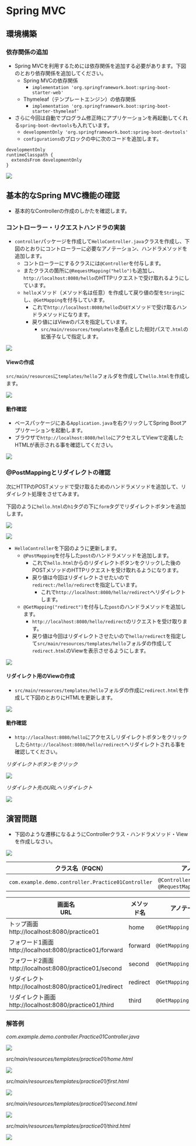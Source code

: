 # Spring MVC

## 環境構築

### 依存関係の追加

- Spring MVCを利用するためには依存関係を追加する必要があります。下図のとおり依存関係を追加してください。
  - Spring MVCの依存関係
    - `implementation 'org.springframework.boot:spring-boot-starter-web'`
  - Thymeleaf（テンプレートエンジン）の依存関係
    - `implementation 'org.springframework.boot:spring-boot-starter-thymeleaf'`
- さらに今回は自動でプログラム修正時にアプリケーションを再起動してくれる`spring-boot-devtools`も入れています。
  - `developmentOnly 'org.springframework.boot:spring-boot-devtools'`
  - `configurations`のブロックの中に次のコードを追加します。

```
developmentOnly
runtimeClasspath {
  extendsFrom developmentOnly
}
```

![](https://www.image-pit.com/sboot-text/img/spring-mvc-setting.png)

## 基本的なSpring MVC機能の確認

- 基本的なControllerの作成のしかたを確認します。

### コントローラー・リクエストハンドラの実装

- `controller`パッケージを作成して`HelloController.java`クラスを作成し、下図のとおりにコントローラーに必要なアノテーション、ハンドラメソッドを追加します。
  - コントローラーにするクラスには`@Controller`を付与します。
  - またクラスの箇所に`@RequestMapping("hello")`も追加し、`http://localhost:8080/hello`のHTTPリクエストで受け取れるようにしています。
  - `hello`メソッド（メソッド名は任意）を作成して戻り値の型を`String`にし、`@GetMapping`を付与しています。
    - これで`http://localhost:8080/hello`の`GET`メソッドで受け取るハンドラメソッドになります。
    - 戻り値にはViewのパスを指定しています。
      - `src/main/resources/templates`を基点とした相対パスで`.html`の拡張子なしで指定します。

![](https://www.image-pit.com/sboot-text/img/spring-basic-01.png)

#### Viewの作成

`src/main/resources`に`templates/hello`フォルダを作成して`hello.html`を作成します。

![](https://www.image-pit.com/sboot-text/img/spring-basic-02.png)

#### 動作確認

- ベースパッケージにある`Application.java`を右クリックしてSpring Bootアプリケーションを起動します。
- ブラウザで`http://localhost:8080/hello`にアクセスしてViewで定義したHTMLが表示される事を確認してください。

![](https://www.image-pit.com/sboot-text/img/spring-basic-03.png)

### @PostMappingとリダイレクトの確認

次にHTTPのPOSTメソッドで受け取るためのハンドラメソッドを追加して、リダイレクト処理をさせてみます。

下図のように`hello.html`の`h1`タグの下に`form`タグでリダイレクトボタンを追加します。

![](https://www.image-pit.com/sboot-text/img/springmvc-basic-04.png)

![](https://www.image-pit.com/sboot-text/img/springmvc-basic-05.png)

- `HelloController`を下図のように更新します。
  - `@PostMapping`を付与した`post`のハンドラメソッドを追加します。
    - これで`hello.html`からのリダイレクトボタンをクリックした後のPOSTメソッドのHTTPリクエストを受け取れるようになります。
    - 戻り値は今回はリダイレクトさせたいので`redirect:/hello/redirect`を指定しています。
      - これで`http://localhost:8080/hello/redirect`へリダイレクトします。
  - `@GetMapping("redirect")`を付与した`post`のハンドラメソッドを追加します。
    - `http://localhost:8080/hello/redirect`のリクエストを受け取ります。
    - 戻り値は今回はリダイレクトさせたいので`hello/redirect`を指定して`src/main/resources/templates/hello`フォルダの作成して`redirect.html`のViewを表示させるようにします。

![](https://www.image-pit.com/sboot-text/img/springmvc-basic--06.png)

#### リダイレクト用のViewの作成

- `src/main/resources/templates/hello`フォルダの作成に`redirect.html`を作成して下図のとおりにHTMLを更新します。

![](https://www.image-pit.com/sboot-text/img/springmvc-basic-07.png)

#### 動作確認

- `http://localhost:8080/hello`にアクセスしリダイレクトボタンをクリックしたら`http://localhost:8080/hello/redirect`へリダイレクトされる事を確認してください。

_リダイレクトボタンをクリック_

![](https://www.image-pit.com/sboot-text/img/springmvc-basic-08.png)

_リダイレクト先のURLへリダイレクト_

![](https://www.image-pit.com/sboot-text/img/springmvc-basic-09.png)

## 演習問題

- 下図のような遷移になるようにControllerクラス・ハンドラメソッド・Viewを作成しなさい。

![](https://www.image-pit.com/sboot-text/img/springmvc-practice-01.png)

クラス名（FQCN）|アノテーション
---|---
`com.example.demo.controller.Practice01Controller`|`@Controller`、`@RequestMapping('practice01')`

画面名<br>URL|メソッド名|アノテーション|戻り値（View）
---|---|---|---
トップ画面<br>http://localhost:8080/practice01|home|`@GetMapping`|practice01/home
フォワード1画面<br>http://localhost:8080/practice01/forward|forward|`@GetMapping("forward")`|practice01/first
フォワード2画面<br>http://localhost:8080/practice01/second|second|`@GetMapping("second")`|practice01/second
リダイレクト<br>http://localhost:8080/practice01/redirect|redirect|`@GetMapping("redirect")`|redirect:/practice01/third
リダイレクト画面<br>http://localhost:8080/practice01/third|third|`@GetMapping("third")`|practice01/third

### 解答例

_com.example.demo.controller.Practice01Controller.java_

![](https://www.image-pit.com/sboot-text/img/springmvc-practice-01-a1.png)

_src/main/resources/templates/practice01/home.html_

![](https://www.image-pit.com/sboot-text/img/springmvc-practice-01-a2.png)

_src/main/resources/templates/practice01/first.html_

![](https://www.image-pit.com/sboot-text/img/springmvc-practice-01-a3.png)

_src/main/resources/templates/practice01/second.html_

![](https://www.image-pit.com/sboot-text/img/springmvc-practice-01-a4.png)

_src/main/resources/templates/practice01/third.html_

![](https://www.image-pit.com/sboot-text/img/springmvc-practice-01-a5.png)